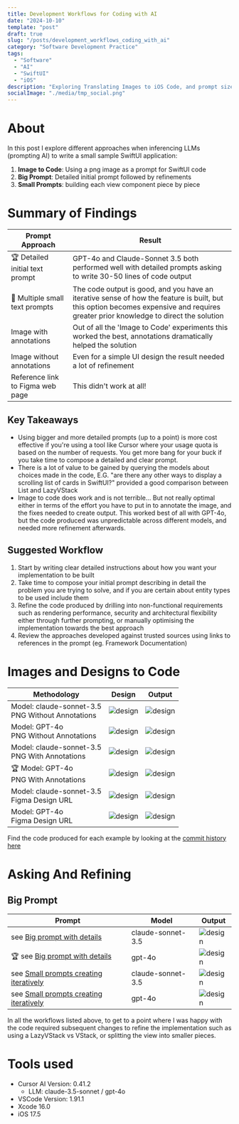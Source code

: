 ```yaml
---
title: Development Workflows for Coding with AI
date: "2024-10-10"
template: "post"
draft: true
slug: "/posts/development_workflows_coding_with_ai"
category: "Software Development Practice"
tags:
  - "Software"
  - "AI"
  - "SwiftUI"
  - "iOS"
description: "Exploring Translating Images to iOS Code, and prompt size considerations"
socialImage: "./media/tmp_social.png"
---
```


# About

In this post I explore different approaches when inferencing LLMs (prompting AI) to write a small sample SwiftUI application: 
1. **Image to Code**: Using a png image as a prompt for SwiftUI code
2. **Big Prompt**: Detailed initial prompt followed by refinements
3. **Small Prompts**: building each view component piece by piece

# Summary of Findings

| Prompt Approach                  | Result                                                                                                                                                       |
| -------------------------------- | ------------------------------------------------------------------------------------------------------------------------------------------------------------ |
| 🏆 Detailed initial text prompt       | GPT-4o and Claude-Sonnet 3.5 both performed well with detailed prompts asking to write 30-50 lines of code output                                            |
| 💸 Multiple small text prompts           | The code output is good, and you have an iterative sense of how the feature is built, but this option becomes expensive and requires greater prior knowledge to direct the solution |
| Image with annotations           | Out of all the 'Image to Code' experiments this worked the best, annotations dramatically helped the solution                                               |
| Image without annotations        | Even for a simple UI design the result needed a lot of refinement                                                                                            |
| Reference link to Figma web page | This didn't work at all!                                                                                                                                      |

## Key Takeaways

* Using bigger and more detailed prompts (up to a point) is more cost effective if you're using a tool like Cursor where your usage quota is based on the number of requests. You get more bang for your buck if you take time to compose a detailed and clear prompt.
* There is a lot of value to be gained by querying the models about choices made in the code, E.G. "are there any other ways to display a scrolling list of cards in SwiftUI?" provided a good comparison between List and LazyVStack 
* Image to code does work and is not terrible... But not really optimal either in terms of the effort you have to put in to annotate the image, and the fixes needed to create output. This worked best of all with GPT-4o, but the code produced was unpredictable across different models, and needed more refinement afterwards.

## Suggested Workflow

1. Start by writing clear detailed instructions about how you want your implementation to be built 
2. Take time to compose your initial prompt describing in detail the problem you are trying to solve, and if you are certain about entity types to be used include them
3. Refine the code produced by drilling into non-functional requirements such as rendering performance, security and architectural flexibility either through further prompting, or manually optimising the implementation towards the best approach
3. Review the approaches developed against trusted sources using links to references in the prompt (eg. Framework Documentation)

# Images and Designs to Code

| Methodology                                         | Design                     | Output                     |
| --------------------------------------------------- | -------------------------- | -------------------------- |
| Model: claude-sonnet-3.5<br>PNG Without Annotations | ![design](./media/Swot_it_design_no_annotations.png) | ![design](./media/BareDesign_Claude-Sonnet-3_5.png) |
| Model: GPT-4o<br>PNG Without Annotations            | ![design](./media/Swot_it_design_no_annotations.png) | ![design](./media/BareDesign_GPT_4o.png) |
| Model: claude-sonnet-3.5<br>PNG With Annotations    | ![design](./media/Swot_it_design_with_annotations.png) | ![design](./media/AnnotatedDesign_Claude-Sonnet-3_5.png) |
| 🏆 Model: GPT-4o<br>PNG With Annotations               | ![design](./media/Swot_it_design_with_annotations.png) | ![design](./media/AnnotatedDesign_GPT_4o.png) |
| Model: claude-sonnet-3.5<br>Figma Design URL        | ![design](./media/Swot_it_design_figma.png) | ![design](./media/FigmaLink_GPT-4o.png) |
| Model: GPT-4o<br>Figma Design URL                   | ![design](./media/Swot_it_design_figma.png) | ![design](./media/FigmaLink_claude_Sonnet-3_5.png) |

Find the code produced for each example by looking at the [commit history here](https://github.com/MBaldo83/swot.it/tree/main/AI-Workflows-Testing/Swot-It-Image-To-SwiftUI)

# Asking And Refining

## Big Prompt

| Prompt                                 | Model             | Output                     |
| -------------------------------------- | ----------------- | -------------------------- |
| see [Big prompt with details](https://github.com/MBaldo83/swot.it/tree/main/AI-Workflows-Testing/Swot-It-Asking-And-Refining)            | claude-sonnet-3.5 | ![design](./media/Long_Text_Prompt_Claude_Sonnet-3_5.png) |
| 🏆 see [Big prompt with details](https://github.com/MBaldo83/swot.it/tree/main/AI-Workflows-Testing/Swot-It-Asking-And-Refining)            | gpt-4o            | ![design](./media/Long_Text_Prompt_GPT_4o.png) |
| see [Small prompts creating iteratively](https://github.com/MBaldo83/swot.it/tree/main/AI-Workflows-Testing/Swot-It-Asking-And-Refining) | claude-sonnet-3.5 | ![design](./media/Long_Text_Prompt_Claude_Sonnet-3_5.png) |
| see [Small prompts creating iteratively](https://github.com/MBaldo83/swot.it/tree/main/AI-Workflows-Testing/Swot-It-Asking-And-Refining) | gpt-4o            | ![design](./media/Iterative_prompts_GPT_4o.png) |

In all the workflows listed above, to get to a point where I was happy with the code required subsequent changes to refine the implementation such as using a LazyVStack vs VStack, or splitting the view into smaller pieces.

# Tools used

* Cursor AI Version: 0.41.2
  * LLM: claude-3.5-sonnet / gpt-4o
* VSCode Version: 1.91.1
* Xcode 16.0
* iOS 17.5
